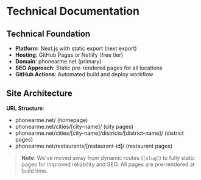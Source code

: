 # Technical Documentation

## Technical Foundation

- **Platform**: Next.js with static export (next export)
- **Hosting**: GitHub Pages or Netlify (free tier)
- **Domain**: phonearme.net (primary)
- **SEO Approach**: Static pre-rendered pages for all locations
- **GitHub Actions**: Automated build and deploy workflow

## Site Architecture

**URL Structure**:

- phonearme.net/ (homepage)
- phonearme.net/cities/[city-name]/ (city pages)
- phonearme.net/cities/[city-name]/districts/[district-name]/ (district pages)
- phonearme.net/restaurants/[restaurant-id]/ (restaurant pages)

> **Note**: We've moved away from dynamic routes (`[slug]`) to fully static pages for improved reliability and SEO. All pages are pre-rendered at build time.
